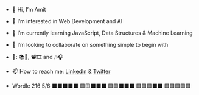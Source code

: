 - 👋 Hi, I’m Amit
- 👀 I’m interested in Web Development and AI
- 🌱 I’m currently learning JavaScript, Data Structures & Machine Learning
- 💞️ I’m looking to collaborate on something simple to begin with
- 🧡: 📚🐛, 📽🎞 and 🎶🎧
- 📫 How to reach me: [LinkedIn](https://www.linkedin.com/in/amit-divekar/) & [Twitter](https://twitter.com/Pola8976)

- Wordle 216 5/6
⬛⬛⬛⬛⬛
🟩🟨⬛⬛⬛
🟩🟩⬛⬛⬛
🟩🟩🟩⬛⬛
🟩🟩🟩🟩🟩 

<!---
Pola8976/Pola8976 is a ✨ special ✨ repository because its `README.md` (this file) appears on your GitHub profile.
You can click the Preview link to take a look at your changes.
--->
